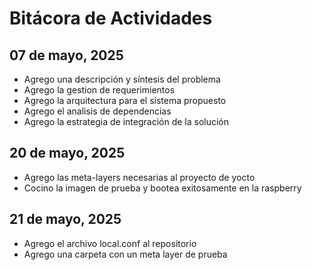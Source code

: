 # Bitácora de Actividades

## 07 de mayo, 2025

- Agrego una descripción y síntesis del problema
- Agrego la gestion de requerimientos
- Agrego la arquitectura para el sistema propuesto
- Agrego el analisis de dependencias
- Agrego la estrategia de integración de la solución

## 20 de mayo, 2025

- Agrego las meta-layers necesarias al proyecto de yocto
- Cocino la imagen de prueba y bootea exitosamente en la raspberry

## 21 de mayo, 2025

- Agrego el archivo local.conf al repositorio
- Agrego una carpeta con un meta layer de prueba
